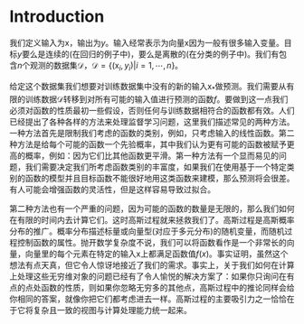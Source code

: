 # Introduction

我们定义输入为$\mathrm{x}$，输出为$y$。输入经常表示为向量$\mathrm{x}$因为一般有很多输入变量。目标$y$要么是连续的(在回归的例子中)，要么是离散的(在分类的例子中)。我们有包含$n$个观测的数据集$\mathcal{D}$，$\mathcal{D} = \{(\mathrm{x}_i,y_i)|i=1,\cdots,n\}$。

给定这个数据集我们想要对训练数据集中没有的新的输入$\mathrm{x}_*$做预测。我们需要从有限的训练数据$\mathcal{D}$转移到对所有可能的输入值进行预测的函数$f$。要做到这一点我们必须对函数的性质最初一些假设，否则任何与训练数据相符合的函数都有效。人们已经提出了各种各样的方法来处理监督学习问题，这里我们描述常见的两种方法。一种方法首先是限制我们考虑的函数的类别，例如，只考虑输入的线性函数。第二种方法是给每个可能的函数一个先验概率，其中我们认为更有可能的函数被赋予更高的概率，例如：因为它们比其他函数更平滑。第一种方法有一个显而易见的问题，我们需要决定我们所考虑函数类别的丰富度，如果我们在使用基于一个特定类别的函数的模型并且目标函数不能很好地用这类函数来建模，那么预测将会很差。有人可能会增强函数的灵活性，但是这样容易导致过拟合。

第二种方法也有一个严重的问题，因为可能的函数的数量是无限的，那么我们如何在有限的时间内去计算它们。这时高斯过程就来拯救我们了。高斯过程是高斯概率分布的推广。概率分布描述标量或向量型(对应于多元分布)的随机变量，而随机过程控制函数的属性。抛开数学复杂度不说，我们可以将函数看作是一个非常长的向量，向量里的每个元素在特定的输入$\mathrm{x}$上都满足函数值$f(x)$。事实证明，虽然这个想法有点天真，但它令人惊讶地接近了我们的需求。事实上，关于我们如何在计算上处理这些无穷维对象的问题已经有了令人愉悦的解决方案了：如果你只询问在有点的点处函数的性质，则如果你忽略无穷多的其他点，高斯过程中的推论同样会给你相同的答案，就像你把它们都考虑进去一样。高斯过程的主要吸引力之一恰恰在于它将复杂且一致的视图与计算处理能力统一起来。

